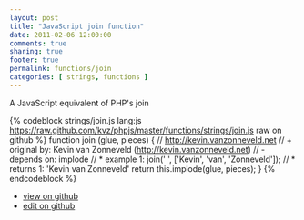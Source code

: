 ```yaml
---
layout: post
title: "JavaScript join function"
date: 2011-02-06 12:00:00
comments: true
sharing: true
footer: true
permalink: functions/join
categories: [ strings, functions ]
---
```

A JavaScript equivalent of PHP's join
<!-- more -->
{% codeblock strings/join.js lang:js https://raw.github.com/kvz/phpjs/master/functions/strings/join.js raw on github %}
function join (glue, pieces) {
    // http://kevin.vanzonneveld.net
    // +   original by: Kevin van Zonneveld (http://kevin.vanzonneveld.net)
    // -    depends on: implode
    // *     example 1: join(' ', ['Kevin', 'van', 'Zonneveld']);
    // *     returns 1: 'Kevin van Zonneveld'
    return this.implode(glue, pieces);
}
{% endcodeblock %}
<ul>
 <li><a href="https://github.com/kvz/phpjs/blob/master/functions/strings/join.js">view on github</a></li>
 <li><a href="https://github.com/kvz/phpjs/edit/master/functions/strings/join.js">edit on github</a></li>
</ul>
